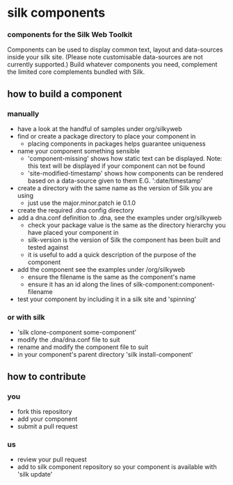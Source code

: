 # silk components
### components for the Silk Web Toolkit

Components can be used to display common text, layout and data-sources inside your silk site. 
(Please note customisable data-sources are not currently supported.)
Build whatever components you need, complement the limited core complements bundled with Silk.

## how to build a component
### manually

* have a look at the handful of samples under org/silkyweb
* find or create a package directory to place your component in
  * placing components in packages helps guarantee uniqueness
* name your component something sensible
  * 'component-missing' shows how static text can be displayed. Note: this text will be displayed if your component can not be found
  * 'site-modified-timestamp' shows how components can be rendered based on a data-source given to them E.G. ':date/timestamp'
* create a directory with the same name as the version of Silk you are using
  * just use the major.minor.patch ie 0.1.0
* create the required .dna config directory
* add a dna.conf definition to .dna, see the examples under org/silkyweb
  * check your package value is the same as the directory hierarchy you have placed your component in
  * silk-version is the version of Silk the component has been built and tested against
  * it is useful to add a quick description of the purpose of the component
* add the component see the examples under /org/silkyweb
  * ensure the filename is the same as the component's name
  * ensure it has an id along the lines of silk-component:component-filename
* test your component by including it in a silk site and 'spinning'

### or with silk

* 'silk clone-component some-component'
* modify the .dna/dna.conf file to suit
* rename and modify the component file to suit 
* in your component's parent directory 'silk install-component'


## how to contribute

### you

* fork this repository
* add your component
* submit a pull request

### us

* review your pull request
* add to silk component repository so your component is available with 'silk update'
